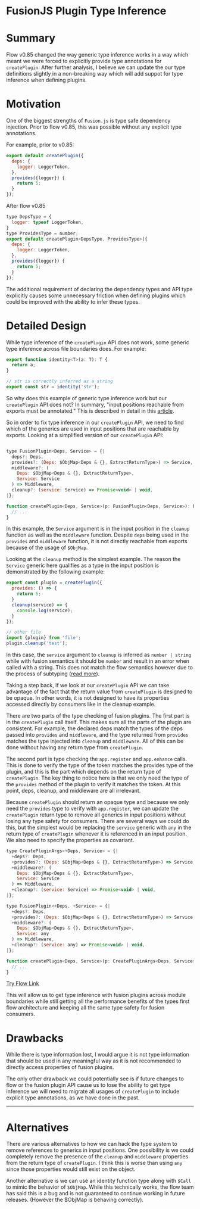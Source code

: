 # FusionJS Plugin Type Inference

# Summary

Flow v0.85 changed the way generic type inference works in a way which meant we were forced to explicitly provide type annotations for `createPlugin`.
After further analysis, I believe we can update the our type definitions slightly in a non-breaking way which will add suppot for type inference when
defining plugins.

# Motivation

One of the biggest strengths of `Fusion.js` is type safe dependency injection. Prior to flow v0.85, this was possible without any explicit type annotations.

For example, prior to v0.85:

```js
export default createPlugin({
  deps: {
    logger: LoggerToken,
  },
  provides({logger}) {
    return 5;
  }
});
```

After flow v0.85

```js
type DepsType = {
  logger: typeof LoggerToken,
}
type ProvidesType = number;
export default createPlugin<DepsType, ProvidesType>({
  deps: {
    logger: LoggerToken,
  },
  provides({logger}) {
    return 5;
  }
});
```

The additional requirement of declaring the dependency types and API type explicitly causes some unnecessary friction when defining plugins which could be improved
with the ability to infer these types.

# Detailed Design

While type inference of the `createPlugin` API does not work, some generic type inference across file boundaries does. For example:

```js
export function identity<T>(a: T): T {
  return a;
}

// str is correctly inferred as a string
export const str = identity('str');
```

So why does this example of generic type inference work but our `createPlugin` API does not? In summary, "input positions reachable from exports must be annotated."
This is described in detail in this [article](https://medium.com/flow-type/asking-for-required-annotations-64d4f9c1edf8).

So in order to fix type inference in our `createPlugin` API, we need to find which of the generics are used in input positions that are reachable by exports.
Looking at a simplified version of our `createPlugin` API:

```js

type FusionPlugin<Deps, Service> = {|
  deps?: Deps,
  provides?: (Deps: $ObjMap<Deps & {}, ExtractReturnType>) => Service,
  middleware?: (
    Deps: $ObjMap<Deps & {}, ExtractReturnType>,
    Service: Service
  ) => Middleware,
  cleanup?: (service: Service) => Promise<void> | void,
|};

function createPlugin<Deps, Service>(p: FusionPlugin<Deps, Service>): FusionPlugin<Deps, Service> {
  // ...
}
```

In this example, the `Service` argument is in the input position in the `cleanup` function as well as the `middleware` function. Despite `deps` being used
in the `provides` and `middleware` function, it is not directly reachable from exports because of the usage of `$ObjMap`.

Looking at the `cleanup` method is the simplext example. The reason the `Service` generic here qualifies as a type in the input position is demonstrated by
the following example:

```js
export const plugin = createPlugin({
  provides: () => {
    return 5;
  }
  cleanup(service) => {
    console.log(service);
  }
});

// other file
import {plugin} from 'file';
plugin.cleanup('test');
```

In this case, the `service` argument to `cleanup` is inferred as `number | string` while with fusion semantics it should be `number` and result in an error
when called with a string. This does not match the flow semantics however due to the process of subtyping ([read more](https://flow.org/en/docs/lang/subtypes/)).

Taking a step back, if we look at our `createPlugin` API we can take advantage of the fact that the return value from `createPlugin` is designed to be opaque.
In other words, it is not designed to have its properties accessed directly by consumers like in the cleanup example.

There are two parts of the type checking of fusion plugins. The first part is in the `createPlugin` call itself. This makes sure all the parts of the plugin are
consistent. For example, the declared deps match the types of the deps passed into `provides` and `middleware`, and the type returned from `provides` matches the
type injected into `cleanup` and `middleware`. All of this can be done without having any return type from `createPlugin`.

The second part is type checking the `app.register` and `app.enhance` calls. This is done to verify the type of the token matches the provides type of the plugin,
and this is the part which depends on the return type of `createPlugin`. The key thing to notice here is that we only need the type of the `provides` method of
the plugin to verify it matches the token. At this point, deps, cleanup, and middleware are all irrelevant.

Because `createPlugin` should return an opaque type and because we only need the `provides` type to verify with `app.register`, we can update the `createPlugin`
return type to remove all generics in input positions without losing any type safety for consumers. There are several ways we could do this, but the simplest
would be replacing the `service` generic with `any` in the return type of `createPlugin` whenever it is referenced in an input position. We also need to specify
the properties as covariant.

```js
type CreatePluginArgs<+Deps, Service> = {|
  +deps?: Deps,
  +provides?: (Deps: $ObjMap<Deps & {}, ExtractReturnType>) => Service,
  +middleware?: (
    Deps: $ObjMap<Deps & {}, ExtractReturnType>,
    Service: Service
  ) => Middleware,
  +cleanup?: (service: Service) => Promise<void> | void,
|};

type FusionPlugin<+Deps, +Service> = {|
  +deps?: Deps,
  +provides?: (Deps: $ObjMap<Deps & {}, ExtractReturnType>) => Service,
  +middleware?: (
    Deps: $ObjMap<Deps & {}, ExtractReturnType>,
    Service: any
  ) => Middleware,
  +cleanup?: (service: any) => Promise<void> | void,
|};

function createPlugin<Deps, Service>(p: CreatePluginArgs<Deps, Service>): FusionPlugin<Deps, Service> {
  // ...
}
```

[Try Flow Link](https://flow.org/try/#0C4TwDgpgBAogHsATgQwMbAEoWAV0QOwBVxoBeKAHgDUA+ACjoEopSaornX2BuKPqAFChIUALIBLACaSANhADuyRGSjJ8IbkJJQAwsuTAIABRk4A5uPwBBRGYDOFANQARCGDsAaKAGUIiAG7iqBBs5ADeAD6CfI6SbnYA-ABcUK7uHgIxYIgA9oFxiSl0aXYpACQA8gBGAFaiyGAUJVAAZFBhAL5e8EhomNh4RCQ0nGy+AUEQGTEAtlKyCkoQyVB0mfwl5dV1DU3xre1dsAgo6Fi4BMSQNNP844HBKfeT66Ni83KKyreOqHJqODAKzodj8DwgTzBkzeRlyc1BFH8OSkNwEEQ6mn4gmE0AAYjg7OIcvgTOZLE4Sl5HM9gqF2hF1rF4itKYzsnkpBBCqtNlBKrV6o1mm1Ot0Tn1zoMriE3jSpoy5tJPktges+Lz+TshfsRUceqd+hchtdbnw5Sk1CBolA3hIlYtvoy-hAAUCiqCJo9VOoYXDxAikSiMujMfwBAAzHD4dBE-BQVD6Qykiz4PbpHxQ2l0JT2FJ6F1J0wpmz2NOeDOemUpfGE4nJ8mUivgthhNX8ZRG1S2OyaDptgSoYl2YBQQg5ADWEGsLFWbwA5HPNIP8MPRxOpwAhGdMFhsACsob4AggcDAOUQI+Xq-rcfICYLxiLljoraxfDi7hSr7ffGQKTHk7WKab5VP+674BuwF8F0bZ8Oy+Rci+yBeFUHTMK2ACQGEdoMUAHrBUAwT+ioLF8EBIShaHtARfA4QQqzoHAXj4CewBvN+P60QM9EsQgTCHm+fY-kRb7Oq6IIQDI4boTRUB0XGsI5PCEAAHTKHYOQyP45GMAJ0ECGh3BAA)

This will allow us to get type inference with fusion plugins across module boundaries while still getting all the performance benefits of the types first
flow architecture and keeping all the same type safety for fusion consumers.

# Drawbacks

While there is type information lost, I would argue it is not type information that should be used in any meaningful way as it is not recommended
to directly access properties of fusion plugins.

The only other drawback we could potentially see is if future changes to flow or the fusion plugin API cause us to lose the ability to get type inference
we will need to migrate all usages of `createPlugin` to include explicit type annotations, as we have done in the past.

---

# Alternatives

There are various alternatives to how we can hack the type system to remove references to generics in input positions. One possibility is we could completely remove
the presence of the `cleanup` and `middleware` properties from the return type of `createPlugin`. I think this is worse than using `any` since those properties
would still exist on the object.

Another alternative is we can use an identity function type along with `$Call` to mimic the behavior of `$ObjMap`. While this technically works, the flow team
has said this is a bug and is not guaranteed to continue working in future releases. (However the $ObjMap is behaving correctly).
